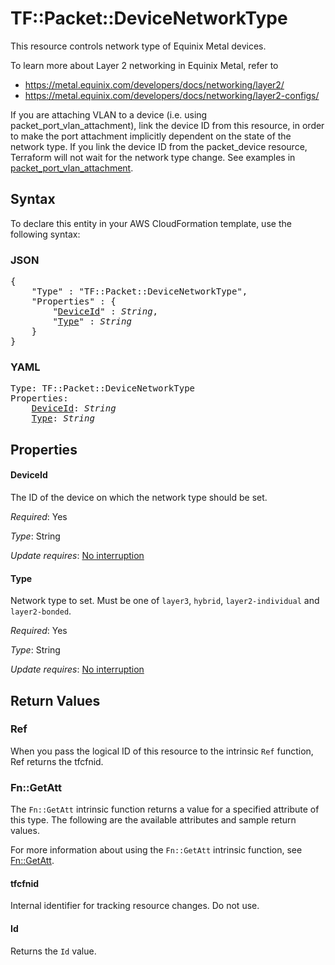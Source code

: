 # TF::Packet::DeviceNetworkType

This resource controls network type of Equinix Metal devices.

To learn more about Layer 2 networking in Equinix Metal, refer to

* <https://metal.equinix.com/developers/docs/networking/layer2/>
* <https://metal.equinix.com/developers/docs/networking/layer2-configs/>

If you are attaching VLAN to a device (i.e. using packet_port_vlan_attachment), link the device ID from this resource, in order to make the port attachment implicitly dependent on the state of the network type. If you link the device ID from the packet_device resource, Terraform will not wait for the network type change. See examples in [packet_port_vlan_attachment](port_vlan_attachment).

## Syntax

To declare this entity in your AWS CloudFormation template, use the following syntax:

### JSON

<pre>
{
    "Type" : "TF::Packet::DeviceNetworkType",
    "Properties" : {
        "<a href="#deviceid" title="DeviceId">DeviceId</a>" : <i>String</i>,
        "<a href="#type" title="Type">Type</a>" : <i>String</i>
    }
}
</pre>

### YAML

<pre>
Type: TF::Packet::DeviceNetworkType
Properties:
    <a href="#deviceid" title="DeviceId">DeviceId</a>: <i>String</i>
    <a href="#type" title="Type">Type</a>: <i>String</i>
</pre>

## Properties

#### DeviceId

The ID of the device on which the network type should be set.

_Required_: Yes

_Type_: String

_Update requires_: [No interruption](https://docs.aws.amazon.com/AWSCloudFormation/latest/UserGuide/using-cfn-updating-stacks-update-behaviors.html#update-no-interrupt)

#### Type

Network type to set. Must be one of `layer3`, `hybrid`, `layer2-individual` and `layer2-bonded`.

_Required_: Yes

_Type_: String

_Update requires_: [No interruption](https://docs.aws.amazon.com/AWSCloudFormation/latest/UserGuide/using-cfn-updating-stacks-update-behaviors.html#update-no-interrupt)

## Return Values

### Ref

When you pass the logical ID of this resource to the intrinsic `Ref` function, Ref returns the tfcfnid.

### Fn::GetAtt

The `Fn::GetAtt` intrinsic function returns a value for a specified attribute of this type. The following are the available attributes and sample return values.

For more information about using the `Fn::GetAtt` intrinsic function, see [Fn::GetAtt](https://docs.aws.amazon.com/AWSCloudFormation/latest/UserGuide/intrinsic-function-reference-getatt.html).

#### tfcfnid

Internal identifier for tracking resource changes. Do not use.

#### Id

Returns the <code>Id</code> value.

